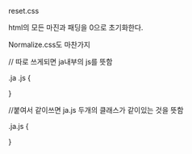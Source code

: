 reset.css

html의 모든 마진과 패딩을 0으로 초기화한다.



Normalize.css도 마찬가지



// 따로 쓰게되면 ja내부의 js를 뜻함

.ja .js {

}

//붙여서 같이쓰면 ja.js 두개의 클래스가 같이있는 것을 뜻함

.ja.js {

}